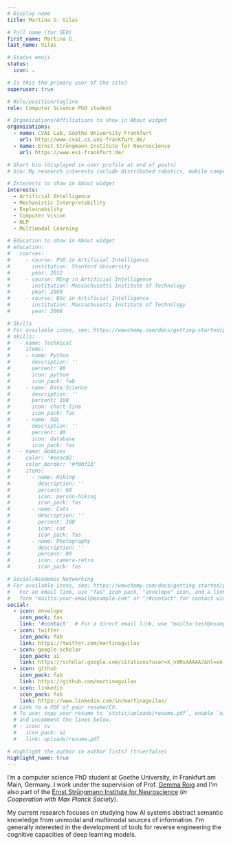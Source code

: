 ```yaml
---
# Display name
title: Martina G. Vilas

# Full name (for SEO)
first_name: Martina G.
last_name: Vilas

# Status emoji
status:
  icon: ☕️

# Is this the primary user of the site?
superuser: true

# Role/position/tagline
role: Computer Science PhD student

# Organizations/Affiliations to show in About widget
organizations:
  - name: CVAI Lab, Goethe University Frankfurt
    url: http://www.cvai.cs.uni-frankfurt.de/
  - name: Ernst Strüngmann Institute for Neuroscience
    url: https://www.esi-frankfurt.de/

# Short bio (displayed in user profile at end of posts)
# bio: My research interests include distributed robotics, mobile computing and programmable matter.

# Interests to show in About widget
interests:
  - Artificial Intelligence
  - Mechanistic Interpretability 
  - Explainability
  - Computer Vision
  - NLP
  - Multimodal Learning

# Education to show in About widget
# education:
#   courses:
#     - course: PhD in Artificial Intelligence
#       institution: Stanford University
#       year: 2012
#     - course: MEng in Artificial Intelligence
#       institution: Massachusetts Institute of Technology
#       year: 2009
#     - course: BSc in Artificial Intelligence
#       institution: Massachusetts Institute of Technology
#       year: 2008

# Skills
# For available icons, see: https://wowchemy.com/docs/getting-started/page-builder/#icons
# skills:
#   - name: Technical
#     items:
#     - name: Python
#       description: ''
#       percent: 80
#       icon: python
#       icon_pack: fab
#     - name: Data Science
#       description: ''
#       percent: 100
#       icon: chart-line
#       icon_pack: fas
#     - name: SQL
#       description: ''
#       percent: 40
#       icon: database
#       icon_pack: fas
#   - name: Hobbies
#     color: '#eeac02'
#     color_border: '#f0bf23'
#     items:
#       - name: Hiking
#         description: ''
#         percent: 60
#         icon: person-hiking
#         icon_pack: fas
#       - name: Cats
#         description: ''
#         percent: 100
#         icon: cat
#         icon_pack: fas
#       - name: Photography
#         description: ''
#         percent: 80
#         icon: camera-retro
#         icon_pack: fas

# Social/Academic Networking
# For available icons, see: https://wowchemy.com/docs/getting-started/page-builder/#icons
#   For an email link, use "fas" icon pack, "envelope" icon, and a link in the
#   form "mailto:your-email@example.com" or "/#contact" for contact widget.
social:
  - icon: envelope
    icon_pack: fas
    link: '#contact'  # For a direct email link, use "mailto:test@example.org".
  - icon: twitter
    icon_pack: fab
    link: https://twitter.com/martinagvilas
  - icon: google-scholar
    icon_pack: ai
    link: https://scholar.google.com/citations?user=X_n9NsAAAAAJ&hl=en
  - icon: github
    icon_pack: fab
    link: https://github.com/martinagvilas
  - icon: linkedin
    icon_pack: fab
    link: https://www.linkedin.com/in/martinagvilas/ 
  # Link to a PDF of your resume/CV.
  # To use: copy your resume to `static/uploads/resume.pdf`, enable `ai` icons in `params.yaml`,
  # and uncomment the lines below.
  # - icon: cv
  #   icon_pack: ai
  #   link: uploads/resume.pdf

# Highlight the author in author lists? (true/false)
highlight_name: true
---
```


I’m a computer science PhD student at Goethe University, in Frankfurt am Main, Germany. I work under the supervision of Prof. [Gemma Roig](http://www.cvai.cs.uni-frankfurt.de/index.html) and I'm also part of the [Ernst Strüngmann Institute for Neuroscience](https://www.esi-frankfurt.de/) (*in Cooperation with Max Planck Society*).

My current research focuses on studying how AI systems abstract semantic knowledge from unimodal and multimodal sources of information. I'm generally interested in the development of tools for reverse engineering the cognitive capacities of deep learning models.

<!-- I also enjoy contributing to open-source projects and developing research software related to machine learning and data science more broadly. -->

